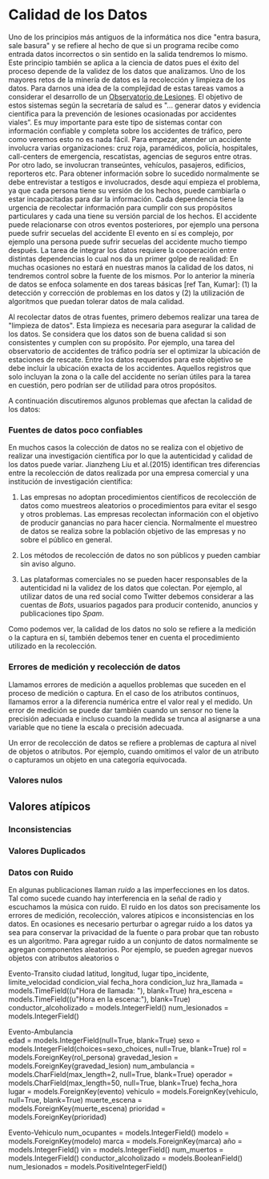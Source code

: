 # Calidad de los Datos

Uno de los principios más antiguos de la informática nos dice "entra basura, sale basura" y se refiere al hecho de que si un programa recibe como entrada datos incorrectos o sin sentido en la salida tendremos lo mismo. Este principio también se aplica a la ciencia de datos pues el éxito del proceso depende de la validez de los datos que analizamos. Uno de los mayores retos de la minería de datos es la recolección y limpieza de los datos. Para darnos una idea de la complejidad de estas tareas vamos a considerar el desarrollo de un [Observatorio de Lesiones](http://conapra.salud.gob.mx/Interior/Observatorio_Nacional_Lesiones.html). El objetivo de estos sistemas según la secretaría de salud es "... generar datos y evidencia científica para la prevención de lesiones ocasionadas por accidentes viales”. Es muy importante para este tipo de sistemas contar con información confiable y completa sobre los accidentes de tráfico, pero como veremos esto no es nada fácil. Para empezar, atender un accidente involucra varias organizaciones: cruz roja, paramédicos, policía, hospitales, call-centers de emergencia, rescatistas, agencias de seguros entre otras. Por otro lado, se involucran transeúntes, vehículos, pasajeros, edificios, reporteros etc. Para obtener información sobre lo sucedido normalmente se debe  entrevistar a testigos e involucrados, desde aquí  empieza el problema, ya que cada persona tiene su versión de los hechos, puede cambiarla o estar incapacitadas para dar la información. Cada dependencia tiene la urgencia de recolectar información para cumplir con sus propósitos particulares y cada una tiene su versión parcial de los hechos. El accidente puede relacionarse con otros eventos posteriores, por ejemplo una persona puede sufrir secuelas del accidente El evento en sí es complejo, por ejemplo una persona puede sufrir secuelas del accidente mucho tiempo después. La tarea de integrar los datos requiere la cooperación entre distintas dependencias lo cual nos da un primer golpe de realidad: En muchas ocasiones no estará en nuestras manos la calidad de los datos, ni tendremos control sobre la fuente de los mismos. Por lo anterior la minería de datos se enfoca solamente en dos tareas básicas [ref Tan, Kumar]: (1) la detección y corrección de problemas en los datos y (2) la utilización de algoritmos que puedan tolerar datos de mala calidad.

Al recolectar datos de otras fuentes, primero debemos realizar una tarea de "limpieza de datos". Esta limpieza es necesaria para asegurar la calidad de los datos. Se considera que los datos son de buena calidad si son consistentes y cumplen con su propósito. Por ejemplo, una tarea del observatorio de accidentes de tráfico podría ser el optimizar la ubicación de estaciones de rescate. Entre los datos requeridos para este objetivo se debe incluir la ubicación exacta de los accidentes. Aquellos registros que solo incluyan la zona o la calle del accidente no serían útiles para la tarea en cuestión, pero podrían ser de utilidad para otros propósitos.

A continuación discutiremos algunos problemas que afectan la calidad de los datos:

### Fuentes de datos poco confiables

En muchos casos la colección de datos no se realiza con el objetivo de realizar una investigación científica por lo que la autenticidad y calidad de los datos puede variar. Jianzheng Liu et al.(2015) identifican tres diferencias entre la recolección de datos realizada por una empresa comercial y una institución de investigación científica:

1. Las empresas no adoptan procedimientos científicos de recolección de datos como muestreos aleatorios o procedimientos para evitar el sesgo y otros problemas. Las empresas recolectan información con el objetivo de producir ganancias no para hacer ciencia. Normalmente el muestreo de datos se realiza sobre la población objetivo de las empresas y no sobre el público en general.

2. Los métodos de recolección de datos no son públicos y pueden cambiar sin aviso alguno.

3. Las plataformas comerciales no se pueden hacer responsables de la autenticidad ni la validez de los datos que colectan. Por ejemplo, al utilizar datos de una red social como Twitter debemos considerar a las cuentas de *Bots*, usuarios pagados para producir contenido, anuncios y publicaciones tipo *Spam*.

Como podemos ver, la calidad de los datos no solo se refiere a la medición o la captura en sí, también debemos tener en cuenta el procedimiento utilizado en la recolección.

### Errores de medición y recolección de datos

Llamamos errores de medición a aquellos problemas que suceden en el proceso de medición o captura. En el caso de los atributos continuos, llamamos error a la diferencia numérica entre el valor real y el medido. Un error de medición se puede dar también cuando un sensor no tiene la precisión adecuada e incluso cuando la medida se trunca al asignarse a una variable que no tiene la escala o precisión adecuada.

Un error de recolección de datos se refiere a problemas de captura al nivel de objetos o atributos. Por ejemplo, cuando omitimos el valor de un atributo o capturamos un objeto en una categoría equivocada.  



### Valores nulos

## Valores atípicos

### Inconsistencias


### Valores Duplicados

### Datos con Ruido
En algunas publicaciones llaman *ruido* a las imperfecciones en los datos. Tal como sucede cuando hay interferencia en la señal de radio y escuchamos la música con ruido. El ruido en los datos son precisamente los errores de medición, recolección, valores atípicos e inconsistencias en los datos. En ocasiones es necesario perturbar o agregar ruido a los datos ya sea para conservar la privacidad de la fuente o para probar que tan robusto es un algoritmo. Para agregar ruido a un conjunto de datos normalmente se agregan componentes aleatorios. Por ejemplo, se pueden agregar nuevos objetos con atributos aleatorios o


Evento-Transito
  ciudad
  latitud,
  longitud,
  lugar
  tipo_incidente,
  limite_velocidad
  condicion_vial
  fecha_hora
  condicion_luz
  hra_llamada = models.TimeField((u"Hora de llamada: "), blank=True)
  hra_escena = models.TimeField((u"Hora en la escena:"), blank=True)
  conductor_alcoholizado = models.IntegerField()
  num_lesionados = models.IntegerField()


Evento-Ambulancia    
edad = models.IntegerField(null=True, blank=True)
sexo = models.IntegerField(choices=sexo_choices, null=True, blank=True)
rol = models.ForeignKey(rol_persona)
gravedad_lesion = models.ForeignKey(gravedad_lesion)
num_ambulancia = models.CharField(max_length=2, null=True, blank=True)
operador = models.CharField(max_length=50, null=True, blank=True)
fecha_hora  
lugar = models.ForeignKey(evento)
vehiculo = models.ForeignKey(vehiculo, null=True, blank=True)
muerte_escena = models.ForeignKey(muerte_escena)
prioridad = models.ForeignKey(prioridad)

Evento-Vehiculo
num_ocupantes = models.IntegerField()
modelo = models.ForeignKey(modelo)
marca = models.ForeignKey(marca)
año = models.IntegerField()
vin = models.IntegerField()
num_muertos = models.IntegerField()
conductor_alcoholizado = models.BooleanField()
num_lesionados = models.PositiveIntegerField()
